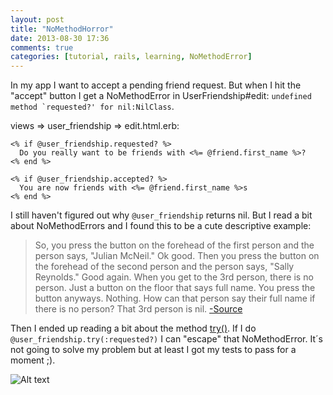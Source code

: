 ```yaml
---
layout: post
title: "NoMethodHorror"
date: 2013-08-30 17:36
comments: true
categories: [tutorial, rails, learning, NoMethodError] 
---
```



In my app I want to accept a pending friend request. But when I hit the "accept" button I get a NoMethodError in UserFriendship#edit: <code>undefined method `requested?' for nil:NilClass</code>. 

views => user_friendship => edit.html.erb: 
<pre><code><% if @user_friendship.requested? %>
  Do you really want to be friends with <%= @friend.first_name %>?
<% end %>

<% if @user_friendship.accepted? %>
  You are now friends with <%= @friend.first_name %>s
<% end %> 
</code></pre>

I still haven't figured out why <code>@user_friendship</code> returns nil. 
But I read a bit about NoMethodErrors and I found this to be a cute descriptive
example: 

  > So, you press the button on the forehead of the first person and the person says, "Julian McNeil." Ok good. Then you press the button on the forehead of the second person and the person says, "Sally Reynolds." Good again. When you get to the 3rd person, there is no person. Just a button on the floor that says full name. You press the button anyways. Nothing. How can that person say their full name if there is no person? That 3rd person is nil. [-Source](https://teamtreehouse.com/forum/help-i-keep-getting-undefined-method-fullname-for-nilnilclass?sort=newest&amp;topic=Ruby)

Then I ended up reading a bit about the method [try()](http://www.ruby-on-rails-outsourcing.com/articles/2010/03/03/using-try-method/). If I do <code>@user_friendship.try(:requested?)</code> I can "escape" that NoMethodError. It´s not going to solve my problem but at least I got my tests to pass for a moment ;). 

![Alt text](https://monosnap.com/image/sOOgbAv1r7R9IdRa6BhH4uDh9.png)